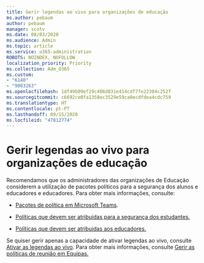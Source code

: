 ```yaml
---
title: Gerir legendas ao vivo para organizações de educação
ms.author: pebaum
author: pebaum
manager: scotv
ms.date: 08/03/2020
ms.audience: Admin
ms.topic: article
ms.service: o365-administration
ROBOTS: NOINDEX, NOFOLLOW
localization_priority: Priority
ms.collection: Adm_O365
ms.custom:
- "6140"
- "9003263"
ms.openlocfilehash: 1df49b09ef29c486d831e414cdf7fe22384c252f
ms.sourcegitcommit: c6692ce0fa1358ec3529e59ca0ecdfdea4cdc759
ms.translationtype: HT
ms.contentlocale: pt-PT
ms.lasthandoff: 09/15/2020
ms.locfileid: "47812774"
---
```

# <a name="managing-live-captions-for-education-organizations"></a>Gerir legendas ao vivo para organizações de educação

Recomendamos que os administradores das organizações de Educação considerem a utilização de pacotes políticos para a segurança dos alunos e educadores e educadores. Para obter mais informações, consulte:  

- [Pacotes de política em Microsoft Teams](https://docs.microsoft.com/microsoftteams/policy-packages-edu#policy-packages-in-microsoft-teams).  
    
- [Políticas que devem ser atribuídas para a segurança dos estudantes.](https://docs.microsoft.com/microsoftteams/policy-packages-edu#policies-that-should-be-assigned-for-student-safety)

- [Políticas que devem ser atribuídas aos educadores.](https://docs.microsoft.com/microsoftteams/policy-packages-edu#policies-that-should-be-assigned-for-educators)

Se quiser gerir apenas a capacidade de ativar legendas ao vivo, consulte [Ativar as legendas ao vivo](https://docs.microsoft.com/microsoftteams/meeting-policies-in-teams#enable-live-captions). Para obter mais informações, consulte [Gerir as políticas de reunião em Equipas.](https://docs.microsoft.com/microsoftteams/meeting-policies-in-teams)